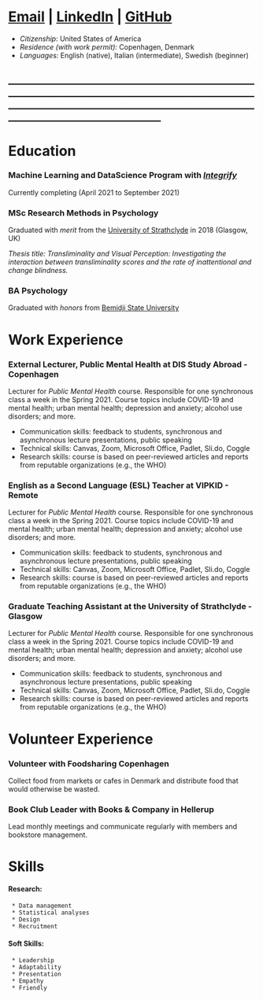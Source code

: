 # [Email](mailto:bethannchamber+gitcv@gmail.com)    |   [LinkedIn](linkedin.com/in/bethanyannc)    |   [GitHub](https://github.com/bethannchamber)

* *Citizenship:* United States of America
* *Residence (with work permit):* Copenhagen, Denmark
* *Languages:* English (native), Italian (intermediate), Swedish (beginner)

## _____________________________________________________________________________________________________________________________________________________________________________________  

# Education

### **Machine Learning and DataScience Program** with [*Integrify*](https://integrify.academy/international)
Currently completing (April 2021 to September 2021)

### **MSc Research Methods in Psychology** 
Graduated with *merit* from the [University of Strathclyde](https://www.strath.ac.uk/courses/postgraduatetaught/researchmethodsinpsychology/) in 2018 (Glasgow, UK)

*Thesis title: Transliminality and Visual Perception: Investigating the interaction between transliminality scores and the rate of inattentional and change blindness.*

### **BA Psychology**
Graduated with *honors* from [Bemidji State University](https://www.bemidjistate.edu/academics/departments/psychology/)

# Work Experience

### **External Lecturer, Public Mental Health** at DIS Study Abroad - Copenhagen

Lecturer for *Public Mental Health* course. Responsible for one synchronous class a week in the Spring 2021. Course topics include COVID-19 and mental health; urban mental health; depression and anxiety; alcohol use disorders; and more.

* Communication skills: feedback to students, synchronous and asynchronous lecture presentations, public speaking
* Technical skills: Canvas, Zoom, Microsoft Office, Padlet, Sli.do, Coggle
* Research skills: course is based on peer-reviewed articles and reports from reputable organizations (e.g., the WHO)

### **English as a Second Language (ESL) Teacher** at VIPKID - Remote

Lecturer for *Public Mental Health* course. Responsible for one synchronous class a week in the Spring 2021. Course topics include COVID-19 and mental health; urban mental health; depression and anxiety; alcohol use disorders; and more.

* Communication skills: feedback to students, synchronous and asynchronous lecture presentations, public speaking
* Technical skills: Canvas, Zoom, Microsoft Office, Padlet, Sli.do, Coggle
* Research skills: course is based on peer-reviewed articles and reports from reputable organizations (e.g., the WHO)

### **Graduate Teaching Assistant** at the University of Strathclyde - Glasgow

Lecturer for *Public Mental Health* course. Responsible for one synchronous class a week in the Spring 2021. Course topics include COVID-19 and mental health; urban mental health; depression and anxiety; alcohol use disorders; and more.

* Communication skills: feedback to students, synchronous and asynchronous lecture presentations, public speaking
* Technical skills: Canvas, Zoom, Microsoft Office, Padlet, Sli.do, Coggle
* Research skills: course is based on peer-reviewed articles and reports from reputable organizations (e.g., the WHO)

# Volunteer Experience

### **Volunteer with Foodsharing Copenhagen**

Collect food from markets or cafes in Denmark and distribute food that would otherwise be wasted.

### **Book Club Leader with Books & Company in Hellerup**

Lead monthly meetings and communicate regularly with members and bookstore management.


# Skills


#### Research:

     * Data management
     * Statistical analyses
     * Design
     * Recruitment

#### Soft Skills:

     * Leadership
     * Adaptability
     * Presentation
     * Empathy
     * Friendly
